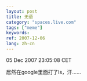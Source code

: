 ```yaml
---
layout: post
title: 无语
category: "spaces.live.com"
tags: ["meme"]
keywords: 
ref: 2007-12-06
lang: zh-cn
---
```


05 Dec 2007 23:05:08 CET

居然在google里面打了ls，汗……

